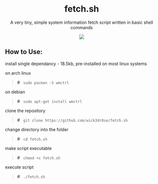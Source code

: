 <div align="center">
<h1>fetch.sh</h1>
<p>A very tiny, simple system information fetch script written in basic shell commands</p>
<img src="https://github.com/wick3dr0se/fetch.sh/blob/master/screen.png"></img>
</div>

## How to Use:
install single dependancy - 18.5kb, pre-installed on most linux systems

on arch linux

> **#**&ensp; `sudo pacman -S wmctrl`

on debian

> **#**&ensp; `sudo apt-get install wmctrl`

clone the repository

> **#**&ensp; `git clone https://github.com/wick3dr0se/fetch.sh`

change directory into the folder

> **#**&ensp; `cd fetch.sh`

make script executable

> **#**&ensp; `chmod +x fetch.sh`

execute script

> **#**&ensp; `./fetch.sh`
